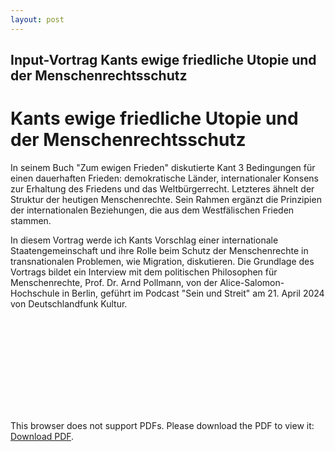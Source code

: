 ```yaml
---
layout: post
---
```


## Input-Vortrag Kants ewige friedliche Utopie und der Menschenrechtsschutz

# Kants ewige friedliche Utopie und der Menschenrechtsschutz

In seinem Buch "Zum ewigen Frieden" diskutierte Kant 3 Bedingungen für einen dauerhaften Frieden: demokratische Länder, internationaler Konsens zur Erhaltung des Friedens und das Weltbürgerrecht. Letzteres ähnelt der Struktur der heutigen Menschenrechte. Sein Rahmen ergänzt die Prinzipien der internationalen Beziehungen, die aus dem Westfälischen Frieden stammen. 

In diesem Vortrag werde ich Kants Vorschlag einer internationale Staatengemeinschaft und ihre Rolle beim Schutz der Menschenrechte in transnationalen Problemen, wie Migration, diskutieren. Die Grundlage des Vortrags bildet ein Interview mit dem politischen Philosophen für Menschenrechte, Prof. Dr. Arnd Pollmann, von der Alice-Salomon-Hochschule in Berlin, geführt im Podcast "Sein und Streit" am 21. April 2024 von Deutschlandfunk Kultur.

<object data="https://solomon-lam.github.io/assets/presentation2.pdf" type="application/pdf" width="700px" height="700px">
    <embed src="https://solomon-lam.github.io/assets/presentation2.pdf">
        <p>This browser does not support PDFs. Please download the PDF to view it: <a href="https://solomon-lam.github.io/assets/presentation2.pdf">Download PDF</a>.</p>
    </embed>
</object>
 
